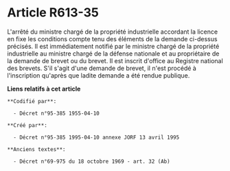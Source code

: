 # Article R613-35

L'arrêté du ministre chargé de la propriété industrielle accordant la licence en fixe les conditions compte tenu des éléments
de la demande ci-dessus précisés. Il est immédiatement notifié par le ministre chargé de la propriété industrielle au
ministre chargé de la défense nationale et au propriétaire de la demande de brevet ou du brevet. Il est inscrit d'office au
Registre national des brevets. S'il s'agit d'une demande de brevet, il n'est procédé à l'inscription qu'après que ladite
demande a été rendue publique.

**Liens relatifs à cet article**

	**Codifié par**:

	  - Décret n°95-385 1955-04-10

	**Créé par**:

	  - Décret n°95-385 1995-04-10 annexe JORF 13 avril 1995

	**Anciens textes**:

	  - Décret n°69-975 du 18 octobre 1969 - art. 32 (Ab)
